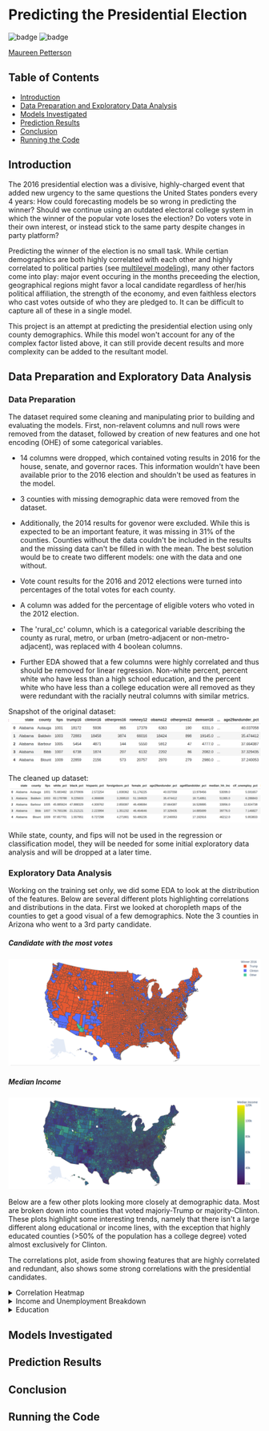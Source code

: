 # Predicting the Presidential Election
![badge](https://img.shields.io/badge/last%20modified-may%20%202020-success)
![badge](https://img.shields.io/badge/status-in%20progress-yellow)

<a href="https://github.com/mkpetterson">Maureen Petterson</a>

## Table of Contents

- <a href="https://github.com/mkpetterson/2016_elections#introduction">Introduction</a>  
- <a href="https://github.com/mkpetterson/2016_elections#data-preparation-and-exploratory-data-analysis">Data Preparation and Exploratory Data Analysis</a> 
- <a href="https://github.com/mkpetterson/2016_elections#models-investigated">Models Investigated</a>  
- <a href="https://github.com/mkpetterson/2016_elections#prediction-results">Prediction Results</a> 
- <a href="https://github.com/mkpetterson/2016_elections#conclusion">Conclusion</a>
- <a href="https://github.com/mkpetterson/2016_elections#running-the-code">Running the Code</a>



## Introduction

The 2016 presidential election was a divisive, highly-charged event that added new urgency to the same questions the United States ponders every 4 years: How could forecasting models be so wrong in predicting the winner? Should we continue using an outdated electoral college system in which the winner of the popular vote loses the election? Do voters vote in their own interest, or instead stick to the same party despite changes in party platform?

Predicting the winner of the election is no small task. While certian demographics are both highly correlated with each other and highly correlated to political parties (see <a href='https://en.wikipedia.org/wiki/Multilevel_model'>multilevel modeling</a>), many other factors come into play: major event occuring in the months preceeding the election, geographical regions might favor a local candidate regardless of her/his political affiliation, the strength of the economy, and even faithless electors who cast votes outside of who they are pledged to. It can be difficult to capture all of these in a single model. 

This project is an attempt at predicting the presidential election using only county demographics. While this model won't account for any of the complex factor listed above, it can still provide decent results and more complexity can be added to the resultant model. 


## Data Preparation and Exploratory Data Analysis

### Data Preparation

The dataset required some cleaning and manipulating prior to building and evaluating the models. First, non-relavent columns and null rows were removed from the dataset, followed by creation of new features and one hot encoding (OHE) of some categorical variables. 

- 14 columns were dropped, which contained voting results in 2016 for the house, senate, and governor races. This information wouldn't have been available prior to the 2016 election and shouldn't be used as features in the model.
- 3 counties with missing demographic data were removed from the dataset.
- Additionally, the 2014 results for govenor were excluded. While this is expected to be an important feature, it was missing in 31% of the counties. Counties without the data couldn't be included in the results and the missing data can't be filled in with the mean. The best solution would be to create two different models: one with the data and one without. 


- Vote count results for the 2016 and 2012 elections were turned into percentages of the total votes for each county.
- A column was added for the percentage of eligible voters who voted in the 2012 election. 
- The 'rural_cc' column, which is a categorical variable describing the county as rural, metro, or urban (metro-adjacent or non-metro-adjacent), was replaced with 4 boolean columns. 
- Further EDA showed that a few columns were highly correlated and thus should be removed for linear regression. Non-white percent, percent white who have less than a high school education, and the percent white who have less than a college education were all removed as they were redundant with the racially neutral columns with similar metrics. 


Snapshot of the original dataset:
<img alt="Data" src='images/head.png'>

The cleaned up dataset:
<img alt="cleaned" src='images/cleaned_data.png'>


While state, county, and fips will not be used in the regression or classification model, they will be needed for some initial exploratory data analysis and will be dropped at a later time. 


### Exploratory Data Analysis

Working on the training set only, we did some EDA to look at the distribution of the features. Below are several different plots highlighting correlations and distributions in the data. First we looked at choropleth maps of the counties to get a good visual of a few demographics. Note the 3 counties in Arizona who went to a 3rd party candidate. 



<h5><b>Candidate with the most votes</b></h5>
<img alt='choropleth1' src='images/winner_2016.png'>

<h5><b>Median Income</b></h5>
<img alt='choropleth2' src='images/median_income.png'>


Below are a few other plots looking more closely at demographic data. Most are broken down into counties that voted majoriy-Trump or majority-Clinton. These plots highlight some interesting trends, namely that there isn't a large different along educational or income lines, with the exception that highly educated counties (>50% of the population has a college degree) voted almost exclusively for Clinton.  

The correlations plot, aside from showing features that are highly correlated and redundant, also shows some strong correlations with the presidential candidates.  


<details>
    <summary>Correlation Heatmap</summary>
<img alt="Heatmap" src='images/corr_heatmap2.png' width='600'>
</details>

<details>
    <summary>Income and Unemployment Breakdown</summary>
<img alt="income" src='images/income_unemploy.png' width='600'>
</details>

<details>
    <summary>Education</summary>
<img alt="edu" src='images/education.png' width='600'>
</details>

## Models Investigated



## Prediction Results



## Conclusion

## Running the Code